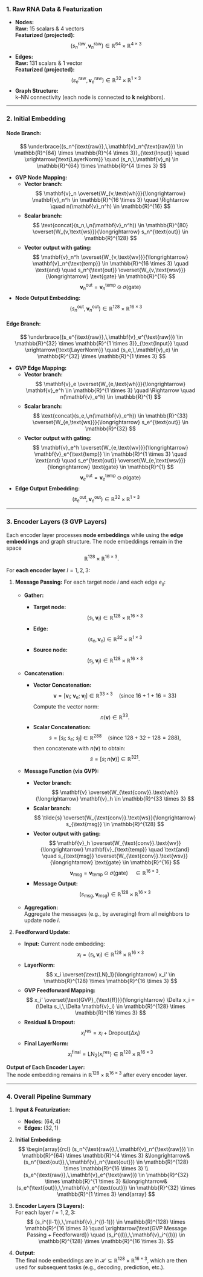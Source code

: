 ### 1. **Raw RNA Data & Featurization**

- **Nodes:**  
  **Raw:** 15 scalars & 4 vectors  
  **Featurized (projected):**  $$ (s_n^{\text{raw}},\mathbf{v}_n^{\text{raw}}) \in \mathbb{R}^{64} \times \mathbb{R}^{4 \times 3} $$
- **Edges:**  
  **Raw:** 131 scalars & 1 vector  
  **Featurized (projected):**  $$ (s_e^{\text{raw}},\mathbf{v}_e^{\text{raw}}) \in \mathbb{R}^{32} \times \mathbb{R}^{1 \times 3} $$
- **Graph Structure:**  
  k–NN connectivity (each node is connected to **k** neighbors).

---

### **2. Initial Embedding**

#### **Node Branch:**  
$$ \underbrace{(s_n^{\text{raw}},\,\mathbf{v}_n^{\text{raw}}) \in \mathbb{R}^{64} \times \mathbb{R}^{4 \times 3}}_{\text{Input}} \quad \xrightarrow{\text{LayerNorm}} \quad (s_n,\,\mathbf{v}_n) \in \mathbb{R}^{64} \times \mathbb{R}^{4 \times 3} $$  
- **GVP Node Mapping:**
  - **Vector branch:** $$ \mathbf{v}_n \overset{W_{v,\text{wh}}}{\longrightarrow} \mathbf{v}_n^h \in \mathbb{R}^{16 \times 3} \quad \Rightarrow \quad n(\mathbf{v}_n^h) \in \mathbb{R}^{16} $$
  - **Scalar branch:**  $$ \text{concat}(s_n,\,n(\mathbf{v}_n^h)) \in \mathbb{R}^{80} \overset{W_{v,\text{ws}}}{\longrightarrow} s_n^{\text{out}} \in \mathbb{R}^{128} $$
  - **Vector output with gating:**  $$ \mathbf{v}_n^h \overset{W_{v,\text{wv}}}{\longrightarrow} \mathbf{v}_n^{\text{temp}} \in \mathbb{R}^{16 \times 3} \quad \text{and} \quad s_n^{\text{out}} \overset{W_{v,\text{wsv}}}{\longrightarrow} \text{gate} \in \mathbb{R}^{16} $$$$ \mathbf{v}_n^{\text{out}} = \mathbf{v}_n^{\text{temp}} \odot \sigma(\text{gate}) $$
- **Node Output Embedding:**   $$ (s_n^{\text{out}},\,\mathbf{v}_n^{\text{out}}) \in \mathbb{R}^{128} \times \mathbb{R}^{16 \times 3} $$

#### **Edge Branch:**  
$$ \underbrace{(s_e^{\text{raw}},\,\mathbf{v}_e^{\text{raw}}) \in \mathbb{R}^{32} \times \mathbb{R}^{1 \times 3}}_{\text{Input}} \quad \xrightarrow{\text{LayerNorm}} \quad (s_e,\,\mathbf{v}_e) \in \mathbb{R}^{32} \times \mathbb{R}^{1 \times 3} $$  
- **GVP Edge Mapping:**
  - **Vector branch:**  $$ \mathbf{v}_e \overset{W_{e,\text{wh}}}{\longrightarrow} \mathbf{v}_e^h \in \mathbb{R}^{1 \times 3} \quad \Rightarrow \quad n(\mathbf{v}_e^h) \in \mathbb{R}^{1} $$
  - **Scalar branch:**  $$ \text{concat}(s_e,\,n(\mathbf{v}_e^h)) \in \mathbb{R}^{33} \overset{W_{e,\text{ws}}}{\longrightarrow} s_e^{\text{out}} \in \mathbb{R}^{32} $$
  - **Vector output with gating:**  $$ \mathbf{v}_e^h \overset{W_{e,\text{wv}}}{\longrightarrow} \mathbf{v}_e^{\text{temp}} \in \mathbb{R}^{1 \times 3} \quad \text{and} \quad s_e^{\text{out}} \overset{W_{e,\text{wsv}}}{\longrightarrow} \text{gate} \in \mathbb{R}^{1} $$$$ \mathbf{v}_e^{\text{out}} = \mathbf{v}_e^{\text{temp}} \odot \sigma(\text{gate}) $$
- **Edge Output Embedding:**  
  $$ (s_e^{\text{out}},\,\mathbf{v}_e^{\text{out}}) \in \mathbb{R}^{32} \times \mathbb{R}^{1 \times 3} $$

---

### **3. Encoder Layers (3 GVP Layers)**

Each encoder layer processes **node embeddings** while using the **edge embeddings** and graph structure. The node embeddings remain in the space  
$$ \mathbb{R}^{128} \times \mathbb{R}^{16 \times 3}. $$

For **each encoder layer** $l=1,2,3$:

1. **Message Passing:** For each target node $i$ and each edge $e_{ij}$:
   
   - **Gather:**
     - **Target node:**  $$ (s_i,\,\mathbf{v}_i) \in \mathbb{R}^{128} \times \mathbb{R}^{16 \times 3} $$
     - **Edge:**  $$ (s_e,\,\mathbf{v}_e) \in \mathbb{R}^{32} \times \mathbb{R}^{1 \times 3} $$
     - **Source node:**  $$ (s_j,\,\mathbf{v}_j) \in \mathbb{R}^{128} \times \mathbb{R}^{16 \times 3} $$
   - **Concatenation:**
     - **Vector Concatenation:**  $$ \mathbf{v} = \bigl[\mathbf{v}_i;\;\mathbf{v}_e;\;\mathbf{v}_j\bigr] \in \mathbb{R}^{33 \times 3} \quad \text{(since }16+1+16=33\text{)} $$
       Compute the vector norm:  $$ n(\mathbf{v}) \in \mathbb{R}^{33}. $$
     - **Scalar Concatenation:**  $$ s = \bigl[s_i;\;s_e;\;s_j\bigr] \in \mathbb{R}^{288} \quad (\text{since }128+32+128=288), $$
       then concatenate with $n(\mathbf{v})$ to obtain: $$ \tilde{s} = [s;\,n(\mathbf{v})] \in \mathbb{R}^{321}. $$
     
   - **Message Function (via GVP):**
     - **Vector branch:**  $$ \mathbf{v} \overset{W_{\text{conv}}.\text{wh}}{\longrightarrow} \mathbf{v}_h \in \mathbb{R}^{33 \times 3} $$
     - **Scalar branch:**  $$ \tilde{s} \overset{W_{\text{conv}}.\text{ws}}{\longrightarrow} s_{\text{msg}} \in \mathbb{R}^{128} $$
     - **Vector output with gating:**  $$ \mathbf{v}_h \overset{W_{\text{conv}}.\text{wv}}{\longrightarrow} \mathbf{v}_{\text{temp}} \quad \text{and} \quad s_{\text{msg}} \overset{W_{\text{conv}}.\text{wsv}}{\longrightarrow} \text{gate} \in \mathbb{R}^{16} $$$$ \mathbf{v}_{\text{msg}} = \mathbf{v}_{\text{temp}} \odot \sigma(\text{gate}) \quad \in \mathbb{R}^{16 \times 3}. $$
     - **Message Output:**  $$ (s_{\text{msg}},\,\mathbf{v}_{\text{msg}}) \in \mathbb{R}^{128} \times \mathbb{R}^{16 \times 3} $$
   - **Aggregation:**  
     Aggregate the messages (e.g., by averaging) from all neighbors to update node $i$.

2. **Feedforward Update:**

   - **Input:** Current node embedding:  $$ x_i = (s_i,\,\mathbf{v}_i) \in \mathbb{R}^{128} \times \mathbb{R}^{16 \times 3} $$
   - **LayerNorm:**  $$ x_i \overset{\text{LN}_1}{\longrightarrow} x_i' \in \mathbb{R}^{128} \times \mathbb{R}^{16 \times 3} $$
   - **GVP Feedforward Mapping:**  $$ x_i' \overset{\text{GVP}_{\text{ff}}}{\longrightarrow} \Delta x_i = (\Delta s_i,\,\Delta \mathbf{v}_i) \in \mathbb{R}^{128} \times \mathbb{R}^{16 \times 3} $$
   - **Residual & Dropout:**  $$ x_i^{\text{res}} = x_i + \text{Dropout}(\Delta x_i) $$
   - **Final LayerNorm:**  $$ x_i^{\text{final}} = \text{LN}_2(x_i^{\text{res}}) \in \mathbb{R}^{128} \times \mathbb{R}^{16 \times 3} $$

**Output of Each Encoder Layer:**  
The node embedding remains in  $\mathbb{R}^{128} \times \mathbb{R}^{16 \times 3}$  after every encoder layer.

---

### 4. Overall Pipeline Summary

1. **Input & Featurization:**  
   - **Nodes:** $(64,\,4)$
   - **Edges:** $(32,\,1)$

2. **Initial Embedding:**   $$ 
   \begin{array}{rcl}
   (s_n^{\text{raw}},\,\mathbf{v}_n^{\text{raw}}) \in \mathbb{R}^{64} \times \mathbb{R}^{4 \times 3} 
   &\longrightarrow& (s_n^{\text{out}},\,\mathbf{v}_n^{\text{out}}) \in \mathbb{R}^{128} \times \mathbb{R}^{16 \times 3} \\
   (s_e^{\text{raw}},\,\mathbf{v}_e^{\text{raw}}) \in \mathbb{R}^{32} \times \mathbb{R}^{1 \times 3} 
   &\longrightarrow& (s_e^{\text{out}},\,\mathbf{v}_e^{\text{out}}) \in \mathbb{R}^{32} \times \mathbb{R}^{1 \times 3}
   \end{array}
   $$
3. **Encoder Layers (3 Layers):**  
   For each layer $l=1,2,3$: $$ (s_i^{(l-1)},\,\mathbf{v}_i^{(l-1)}) \in \mathbb{R}^{128} \times \mathbb{R}^{16 \times 3} 
   \quad \xrightarrow{\text{GVP Message Passing + Feedforward}} \quad
   (s_i^{(l)},\,\mathbf{v}_i^{(l)}) \in \mathbb{R}^{128} \times \mathbb{R}^{16 \times 3}. $$
4. **Output:**  
   The final node embeddings are in  $\mathcal{H} \subseteq \mathbb{R}^{128} \times \mathbb{R}^{16 \times 3},$  which are then used for subsequent tasks (e.g., decoding, prediction, etc.).
